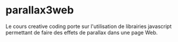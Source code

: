 # parallax3web
Le cours creative coding porte sur l'utilisation de librairies javascript permettant de faire des effets de parallax dans une page Web.
